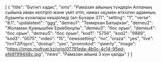 [
  {
    "title": "Бүгінгі хадис",
    "sms": "Рамазан айының түндерін Алланың сыйына иман келтіріп және үміт етіп, намаз оқумен өткізген адамның бұрынғы күнәлары кешіріледі (әл-Бухари 37)",
    "setting": "1",
    "verse": "8.1",
    "updatetext": "ggg",
    "demeu1": "Темирхан Батырхан",
    "demeu2": "Жоламан Қуанышбек Еркебекұлы",
    "demeu3": "бос орын",
    "demeu4": "бос орын",
    "demeu5": "бос орын",
    "kod1": "5756",
    "kod2": "9889",
    "kod3": "0075",
    "video": "15",
    "newssetting": "no",
    "oraza": "yes",
    "live": "hrnT2IFqyro",
    "dostup": "yes",
    "promokod": "qwerty",
    "image": "https://imgs.muftyat.kz/orig/07791eda-4b0c-4c14-95ed-efe911f9448c.jpg",
    "news": "Рамазан айына 3 күн қалды"
  }
]
